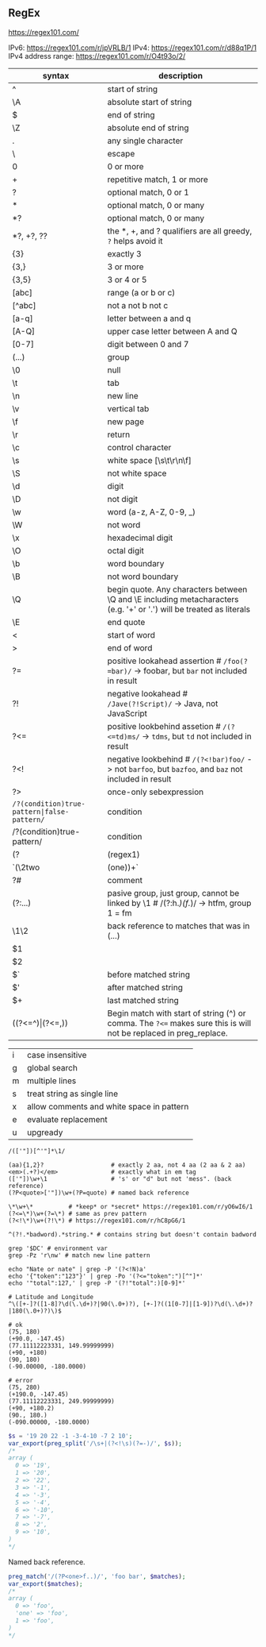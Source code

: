 RegEx
-

https://regex101.com/

IPv6: https://regex101.com/r/jpVRLB/1
IPv4: https://regex101.com/r/d88q1P/1
IPv4 address range: https://regex101.com/r/O4t93o/2/

| syntax                                     | description |
|--------------------------------------------|-------------|
|^                                           | start of string |
|\A                                          | absolute start of string |
|$                                           | end of string |
|\Z                                          | absolute end of string |
|.                                           | any single character |
|\                                           | escape |
|0                                           | 0 or more |
|+                                           | repetitive match, 1 or more |
|?                                           | optional match, 0 or 1 |
|*                                           | optional match, 0 or many |
|*?                                          | optional match, 0 or many |
|*?, +?, ??                                  | the *, +, and ? qualifiers are all greedy, `?` helps avoid it |
|{3}                                         | exactly 3 |
|{3,}                                        | 3 or more |
|{3,5}                                       | 3 or 4 or 5 |
|[abc]                                       | range (a or b or c) |
|[^abc]                                      | not a not b not c |
|[a-q]                                       | letter between a and q |
|[A-Q]                                       | upper case letter between A and Q |
|[0-7]                                       | digit between 0 and 7 |
|(...)                                       | group |
|\0                                          | null |
|\t                                          | tab |
|\n                                          | new line |
|\v                                          | vertical tab |
|\f                                          | new page |
|\r                                          | return |
|\c                                          | control character |
|\s                                          | white space [\s\t\r\n\f] |
|\S                                          | not white space |
|\d                                          | digit |
|\D                                          | not digit |
|\w                                          | word (a-z, A-Z, 0-9, _) |
|\W                                          | not word |
|\x                                          | hexadecimal digit |
|\O                                          | octal digit |
|\b                                          | word boundary |
|\B                                          | not word boundary |
|\Q                                          | begin quote. Any characters between \Q and \E including metacharacters (e.g. '+' or '.') will be treated as literals |
|\E                                          | end quote |
|\<                                          | start of word |
|\>                                          | end of word |
|?=                                          | positive lookahead assertion # `/foo(?=bar)/` -> foobar, but `bar` not included in result |
|?!                                          | negative lookahead # `/Jave(?!Script)/` -> Java, not JavaScript |
|?<=                                         | positive lookbehind assetion # `/(?<=td)ms/` -> `tdms`, but `td` not included in result |
|?<!                                         | negative lookbehind # `/(?<!bar)foo/` -> not `barfoo`, but `bazfoo`, and `baz` not included in result |
|?>                                          | once-only sebexpression |
|`/?(condition)true-pattern\|false-pattern/` | condition |
|/?(condition)true-pattern/                  | condition |
|(?|(regex1)|(regex2))                       | branch reset group |
|`(\2two|(one))+`                            | forward references # /(\2two|(one))+/ -> oneonetwo
|?#                                          | comment |
|(?:...)                                     | pasive group, just group, cannot be linked by \1 # /(?:h.*)(f.*)/ -> htfm, group 1 = fm |
|\1\2                                        | back reference to matches that was in (...) |
|$1                                          | |
|$2                                          | |
|$`                                          | before matched string |
|$'                                          | after matched string |
|$+                                          | last matched string |
|((?<=^)\|(?<=,))                            | Begin match with start of string (^) or comma. The `?<=` makes sure this is will not be replaced in preg_replace. |

|   |   |
|---|---|
| i | case insensitive |
| g | global search |
| m | multiple lines |
| s | treat string as single line |
| x | allow comments and white space in pattern |
| e | evaluate replacement |
| u | upgready|unicode |

````
/(['"])[^'"]*\1/

(aa){1,2}?                   # exactly 2 aa, not 4 aa (2 aa & 2 aa)
<em>(.+?)</em>               # exactly what in em tag
(['"])\w+\1                  # 's' or "d" but not 'mess". (back reference)
(?P<quote>['"])\w+(?P=quote) # named back reference

\*\w+\*          # *keep* or *secret* https://regex101.com/r/yO6wI6/1
(?<=\*)\w+(?=\*) # same as prev pattern
(?<!\*)\w+(?!\*) # https://regex101.com/r/hC8pG6/1

^(?!.*badword).*string.* # contains string but doesn't contain badword
````

````
grep '$DC' # environment var
grep -Pz 'r\nw' # match new line pattern

echo "Nate or nate" | grep -P '(?<!N)a'
echo '{"token":"123"}' | grep -Po '(?<="token":")[^"]*'
echo '"total":127,' | grep -P '(?!"total":)[0-9]*'
````

````
# Latitude and Longitude
^\([+-]?([1-8]?\d(\.\d+)?|90(\.0+)?), [+-]?((1[0-7]|[1-9])?\d(\.\d+)?|180(\.0+)?)\)$

# ok
(75, 180)
(+90.0, -147.45)
(77.11112223331, 149.99999999)
(+90, +180)
(90, 180)
(-90.00000, -180.0000)

# error
(75, 280)
(+190.0, -147.45)
(77.11112223331, 249.99999999)
(+90, +180.2)
(90., 180.)
(-090.00000, -180.0000)
````

````php
$s = '19 20 22 -1 -3-4-10 -7 2 10';
var_export(preg_split('/\s+|(?<!\s)(?=-)/', $s));
/*
array (
  0 => '19',
  1 => '20',
  2 => '22',
  3 => '-1',
  4 => '-3',
  5 => '-4',
  6 => '-10',
  7 => '-7',
  8 => '2',
  9 => '10',
)
*/
````

Named back reference.

````php
preg_match('/(?P<one>f..)/', 'foo bar', $matches);
var_export($matches);
/*
array (
  0 => 'foo',
  'one' => 'foo',
  1 => 'foo',
)
*/
````
